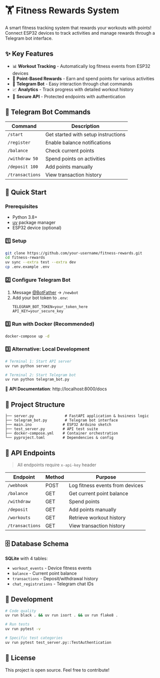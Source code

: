 # 🏋️ Fitness Rewards System

A smart fitness tracking system that rewards your workouts with points! Connect ESP32 devices to track activities and manage rewards through a Telegram bot interface.

## ✨ Key Features

- 📊 **Workout Tracking** - Automatically log fitness events from ESP32 devices
- 🎯 **Point-Based Rewards** - Earn and spend points for various activities  
- 📱 **Telegram Bot** - Easy interaction through chat commands
- 📈 **Analytics** - Track progress with detailed workout history
- 🔐 **Secure API** - Protected endpoints with authentication

## 🤖 Telegram Bot Commands

| Command | Description |
|---------|-------------|
| `/start` | Get started with setup instructions |
| `/register` | Enable balance notifications |
| `/balance` | Check current points |
| `/withdraw 50` | Spend points on activities |
| `/deposit 100` | Add points manually |
| `/transactions` | View transaction history |

## 🚀 Quick Start

### Prerequisites
- Python 3.8+
- [uv](https://github.com/astral-sh/uv) package manager
- ESP32 device (optional)

### 1️⃣ Setup
```bash
git clone https://github.com/your-username/fitness-rewards.git
cd fitness-rewards
uv sync --extra test --extra dev
cp .env.example .env
```

### 2️⃣ Configure Telegram Bot
1. Message [@BotFather](https://t.me/BotFather) → `/newbot`
2. Add your bot token to `.env`:
   ```
   TELEGRAM_BOT_TOKEN=your_token_here
   API_KEY=your_secure_key
   ```

### 3️⃣ Run with Docker (Recommended)
```bash
docker-compose up -d
```

### 3️⃣ Alternative: Local Development
```bash
# Terminal 1: Start API server
uv run python server.py

# Terminal 2: Start Telegram bot  
uv run python telegram_bot.py
```

📍 **API Documentation**: http://localhost:8000/docs

## 📁 Project Structure

```
├── server.py              # FastAPI application & business logic
├── telegram_bot.py        # Telegram bot interface  
├── main.ino              # ESP32 Arduino sketch
├── test_server.py        # API test suite
├── docker-compose.yml    # Container orchestration
└── pyproject.toml        # Dependencies & config
```

## 🔌 API Endpoints

> All endpoints require `x-api-key` header

| Endpoint | Method | Purpose |
|----------|--------|---------|
| `/webhook` | POST | Log fitness events from devices |
| `/balance` | GET | Get current point balance |
| `/withdraw` | GET | Spend points |
| `/deposit` | GET | Add points manually |
| `/workouts` | GET | Retrieve workout history |
| `/transactions` | GET | View transaction history |

## 🗄️ Database Schema

**SQLite** with 4 tables:
- `workout_events` - Device fitness events
- `balance` - Current point balance  
- `transactions` - Deposit/withdrawal history
- `chat_registrations` - Telegram chat IDs

## 🧪 Development

```bash
# Code quality
uv run black . && uv run isort . && uv run flake8 .

# Run tests
uv run pytest -v

# Specific test categories  
uv run pytest test_server.py::TestAuthentication
```

## 📝 License

This project is open source. Feel free to contribute!
